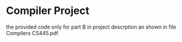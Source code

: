 # Compiler Project
the provided code only for part B in project descrption an shown in file Compilers CS445.pdf
